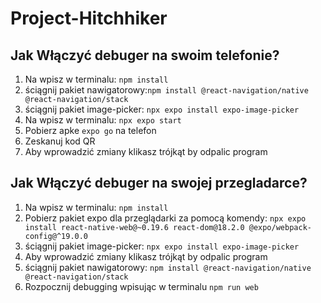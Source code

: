 # Project-Hitchhiker
## Jak Włączyć debuger na swoim telefonie?
1. Na wpisz w terminalu: ``npm install``
1. ściągnij pakiet nawigatorowy:``npm install @react-navigation/native @react-navigation/stack``
1. ściągnij pakiet image-picker: ``npx expo install expo-image-picker``
1. Na wpisz w terminalu: ``npx expo start``
1. Pobierz apke ``expo go`` na telefon
1. Zeskanuj kod QR
1. Aby wprowadzić zmiany klikasz trójkąt by odpalic program

## Jak Włączyć debuger na swojej przegladarce?
1. Na wpisz w terminalu: ``npm install``
1. Pobierz pakiet expo dla przeglądarki za pomocą komendy: ``npx expo install react-native-web@~0.19.6 react-dom@18.2.0 @expo/webpack-config@^19.0.0``
1. ściągnij pakiet image-picker: ``npx expo install expo-image-picker``
1. Aby wprowadzić zmiany klikasz trójkąt by odpalic program
1. ściągnij pakiet nawigatorowy: ``npm install @react-navigation/native @react-navigation/stack``
1. Rozpocznij debugging wpisując w terminalu ``npm run web``
